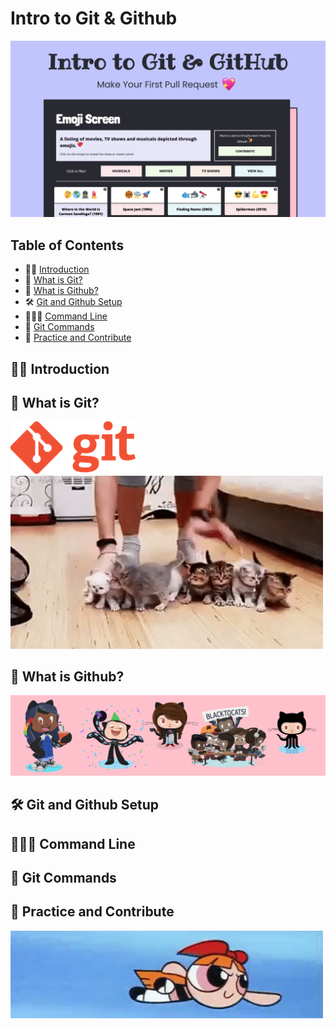 # Intro to Git & Github

![Intro to Git and Github Header](imgs/header.png)

## Table of Contents
* 👋🏾 [Introduction](#introduction)
* 🤔 [What is Git?](#what-is-git)
* 🧐 [What is Github?](#what-is-github)
* 🛠 [Git and Github Setup](#git-and-github-setup)
* 👩🏾‍💻 [Command Line](#command-line)
* 🦄 [Git Commands](#git-commands)
* 🥳 [Practice and Contribute](#practice-and-contribute)

## 👋🏾 Introduction

## 🤔 What is Git?

<img src="imgs/git-logo.png" alt="Git Logo" width="200">
<img src="imgs/hearding-cats.gif" alt="Gif of someone attempting to heard a bunch of kittens and failing" width="500">

## 🧐 What is Github?

![Github Octocats](imgs/github-header.png)

## 🛠 Git and Github Setup

## 👩🏾‍💻 Command Line

## 🦄 Git Commands

## 🥳 Practice and Contribute
![Gif of Blossom from Powerpuff Girls flying](imgs/blossom-go.gif)
